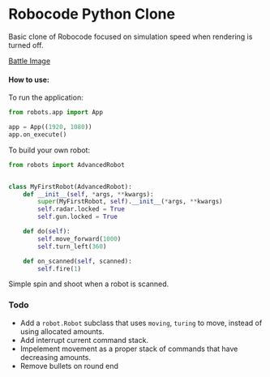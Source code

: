 # Robocode Python Clone

Basic clone of Robocode focused on simulation speed when rendering is turned off.

[Battle Image](/docs/images/battle.png)

#### How to use:
To run the application:
```python
from robots.app import App

app = App((1920, 1080))
app.on_execute()
```
To build your own robot:
```python
from robots import AdvancedRobot


class MyFirstRobot(AdvancedRobot):
    def __init__(self, *args, **kwargs):
        super(MyFirstRobot, self).__init__(*args, **kwargs)
        self.radar.locked = True
        self.gun.locked = True

    def do(self):
        self.move_forward(1000)
        self.turn_left(360)

    def on_scanned(self, scanned):
        self.fire(1)
```

Simple spin and shoot when a robot is scanned.

### Todo
* Add a `robot.Robot` subclass that uses `moving`, `turing` to move, instead of using allocated amounts.
* Add interrupt current command stack.
* Impelement movement as a proper stack of commands that have decreasing amounts.
* Remove bullets on round end
